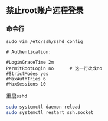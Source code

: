 ## 禁止root账户远程登录

### 命令行

`sudo vim /etc/ssh/sshd_config`

```text
# Authentication:

#LoginGraceTime 2m
PermitRootLogin no      # 这一行改成no
#StrictModes yes
#MaxAuthTries 6
#MaxSessions 10
```

重启`sshd`

```bash
sudo systemctl daemon-reload
sudo systemctl restart ssh.socket
```
